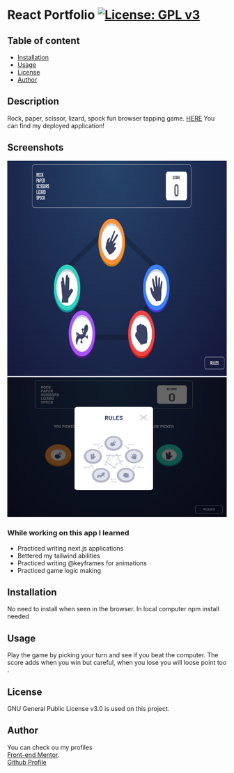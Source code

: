 
# React Portfolio [![License: GPL v3](https://img.shields.io/badge/License-GPLv3-blue.svg)](https://www.gnu.org/licenses/gpl-3.0)

## Table of content
- [Installation](#Installation)
- [Usage](#Usage)
- [License](#License)
- [Author](#Author)
## Description
Rock, paper, scissor, lizard, spock fun browser tapping game.
 [HERE](https://rock-paper-scissors-lac-seven.vercel.app/) You can find my deployed application!
## Screenshots
![screenshot1](./public/Screenshot.png) 
![screenshot2](./public/Screenshot2.png) 
### While working on this app I learned
- Practiced writing next.js applications
- Bettered my tailwind abilities
- Practiced writing @keyframes for animations
- Practiced game logic making
## Installation
No need to install when seen in the browser. In local computer npm install needed
## Usage
Play the game by picking your turn and see if you beat the computer. The score adds when you win but careful, when you lose you will loose point too .
## License
GNU General Public License v3.0 is used on this project.


## Author
You can check ou my profiles <br/> [Front-end Mentor](mailto:tiskarechk@gmail.com). </br>
[Github Profile](https://github.com/FrantiskaAli)
